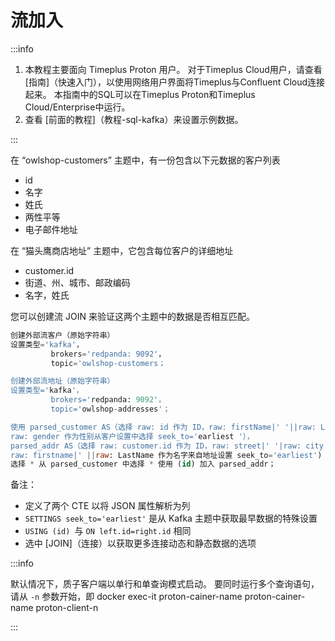 # 流加入

:::info

1. 本教程主要面向 Timeplus Proton 用户。 对于Timeplus Cloud用户，请查看 [指南]（快速入门），以使用网络用户界面将Timeplus与Confluent Cloud连接起来。 本指南中的SQL可以在Timeplus Proton和Timeplus Cloud/Enterprise中运行。
2. 查看 [前面的教程]（教程-sql-kafka）来设置示例数据。

:::

在 “owlshop-customers” 主题中，有一份包含以下元数据的客户列表

- id
- 名字
- 姓氏
- 两性平等
- 电子邮件地址

在 “猫头鹰商店地址” 主题中，它包含每位客户的详细地址

- customer.id
- 街道、州、城市、邮政编码
- 名字，姓氏

您可以创建流 JOIN 来验证这两个主题中的数据是否相互匹配。

```sql
创建外部流客户（原始字符串）
设置类型='kafka'，
         brokers='redpanda: 9092'，
         topic='owlshop-customers；

创建外部流地址（原始字符串）
设置类型='kafka'，
         brokers='redpanda: 9092'，
         topic='owlshop-addresses'；

使用 parsed_customer AS（选择 raw: id 作为 ID，raw: firstName|' '||raw: LastName 作为姓名，
raw: gender 作为性别从客户设置中选择 seek_to='earliest '），
parsed_addr AS（选择 raw: customer.id 作为 ID，raw: street|' '|raw: city 作为地址，
raw: firstname|' ||raw: LastName 作为名字来自地址设置 seek_to='earliest')
选择 * 从 parsed_customer 中选择 * 使用 (id) 加入 parsed_addr；
```

备注：

- 定义了两个 CTE 以将 JSON 属性解析为列
- `SETTINGS seek_to='earliest'` 是从 Kafka 主题中获取最早数据的特殊设置
- `USING (id) `与 `ON left.id=right.id` 相同
- 选中 [JOIN]（连接）以获取更多连接动态和静态数据的选项

:::info

默认情况下，质子客户端以单行和单查询模式启动。 要同时运行多个查询语句，请从 `-n` 参数开始，即 docker exec-it proton-cainer-name proton-cainer-name proton-client-n

:::
